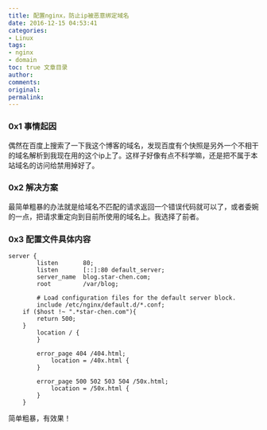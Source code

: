 ```yaml
---
title: 配置nginx，防止ip被恶意绑定域名
date: 2016-12-15 04:53:41
categories:
- Linux
tags:
- nginx
- domain
toc: true 文章目录
author:
comments:
original:
permalink:
---
```

### 0x1 事情起因  
偶然在百度上搜索了一下我这个博客的域名，发现百度有个快照是另外一个不相干的域名解析到我现在用的这个ip上了。这样子好像有点不科学嘛，还是把不属于本站域名的访问给禁用掉好了。
<!-- more -->
###  0x2 解决方案  
最简单粗暴的办法就是给域名不匹配的请求返回一个错误代码就可以了，或者委婉的一点，把请求重定向到目前所使用的域名上。我选择了前者。
### 0x3 配置文件具体内容  
```
server {
        listen       80;
        listen       [::]:80 default_server;
        server_name  blog.star-chen.com;
        root         /var/blog;

        # Load configuration files for the default server block.
        include /etc/nginx/default.d/*.conf;
	if ($host !~ ".*star-chen.com"){
		return 500;
	}
        location / {
        }

        error_page 404 /404.html;
            location = /40x.html {
        }

        error_page 500 502 503 504 /50x.html;
            location = /50x.html {
        }
    }

```
简单粗暴，有效果！